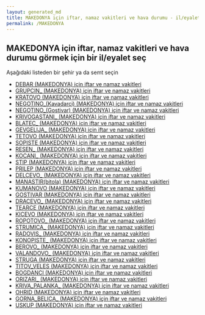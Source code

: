 ```yaml
---
layout: generated_md
title: MAKEDONYA için iftar, namaz vakitleri ve hava durumu - il/eyalet seç
permalink: /MAKEDONYA
---
```


## MAKEDONYA için iftar, namaz vakitleri ve hava durumu  görmek için bir il/eyalet seç

Aşağıdaki listeden bir şehir ya da semt seçin

* [DEBAR (MAKEDONYA) için iftar ve namaz vakitleri](/MAKEDONYA/DEBAR)
* [GRUPCIN_ (MAKEDONYA) için iftar ve namaz vakitleri](/MAKEDONYA/GRUPCIN_)
* [KRATOVO (MAKEDONYA) için iftar ve namaz vakitleri](/MAKEDONYA/KRATOVO)
* [NEGOTINO_(Kavadarci) (MAKEDONYA) için iftar ve namaz vakitleri](/MAKEDONYA/NEGOTINO_(Kavadarci))
* [NEGOTINO_(Gostivar) (MAKEDONYA) için iftar ve namaz vakitleri](/MAKEDONYA/NEGOTINO_(Gostivar))
* [KRIVOGASTANI_ (MAKEDONYA) için iftar ve namaz vakitleri](/MAKEDONYA/KRIVOGASTANI_)
* [BLATEC_ (MAKEDONYA) için iftar ve namaz vakitleri](/MAKEDONYA/BLATEC_)
* [GEVGELIJA_ (MAKEDONYA) için iftar ve namaz vakitleri](/MAKEDONYA/GEVGELIJA_)
* [TETOVO (MAKEDONYA) için iftar ve namaz vakitleri](/MAKEDONYA/TETOVO)
* [SOPISTE (MAKEDONYA) için iftar ve namaz vakitleri](/MAKEDONYA/SOPISTE)
* [RESEN_ (MAKEDONYA) için iftar ve namaz vakitleri](/MAKEDONYA/RESEN_)
* [KOCANI_ (MAKEDONYA) için iftar ve namaz vakitleri](/MAKEDONYA/KOCANI_)
* [STIP (MAKEDONYA) için iftar ve namaz vakitleri](/MAKEDONYA/STIP)
* [PRILEP (MAKEDONYA) için iftar ve namaz vakitleri](/MAKEDONYA/PRILEP)
* [DELCEVO_ (MAKEDONYA) için iftar ve namaz vakitleri](/MAKEDONYA/DELCEVO_)
* [MANASTIR(bitola) (MAKEDONYA) için iftar ve namaz vakitleri](/MAKEDONYA/MANASTIR(bitola))
* [KUMANOVO (MAKEDONYA) için iftar ve namaz vakitleri](/MAKEDONYA/KUMANOVO)
* [GOSTIVAR (MAKEDONYA) için iftar ve namaz vakitleri](/MAKEDONYA/GOSTIVAR)
* [DRACEVO_ (MAKEDONYA) için iftar ve namaz vakitleri](/MAKEDONYA/DRACEVO_)
* [TEARCE (MAKEDONYA) için iftar ve namaz vakitleri](/MAKEDONYA/TEARCE)
* [KICEVO (MAKEDONYA) için iftar ve namaz vakitleri](/MAKEDONYA/KICEVO)
* [ROPOTOVO_ (MAKEDONYA) için iftar ve namaz vakitleri](/MAKEDONYA/ROPOTOVO_)
* [STRUMICA_ (MAKEDONYA) için iftar ve namaz vakitleri](/MAKEDONYA/STRUMICA_)
* [RADOVIS_ (MAKEDONYA) için iftar ve namaz vakitleri](/MAKEDONYA/RADOVIS_)
* [KONOPISTE_ (MAKEDONYA) için iftar ve namaz vakitleri](/MAKEDONYA/KONOPISTE_)
* [BEROVO_ (MAKEDONYA) için iftar ve namaz vakitleri](/MAKEDONYA/BEROVO_)
* [VALANDOVO_ (MAKEDONYA) için iftar ve namaz vakitleri](/MAKEDONYA/VALANDOVO_)
* [STRUGA (MAKEDONYA) için iftar ve namaz vakitleri](/MAKEDONYA/STRUGA)
* [TITOV_VELES (MAKEDONYA) için iftar ve namaz vakitleri](/MAKEDONYA/TITOV_VELES)
* [BOGDANCI (MAKEDONYA) için iftar ve namaz vakitleri](/MAKEDONYA/BOGDANCI)
* [ORIZARI_ (MAKEDONYA) için iftar ve namaz vakitleri](/MAKEDONYA/ORIZARI_)
* [KRIVA_PALANKA_ (MAKEDONYA) için iftar ve namaz vakitleri](/MAKEDONYA/KRIVA_PALANKA_)
* [OHRID (MAKEDONYA) için iftar ve namaz vakitleri](/MAKEDONYA/OHRID)
* [GORNA_BELICA_ (MAKEDONYA) için iftar ve namaz vakitleri](/MAKEDONYA/GORNA_BELICA_)
* [USKUP (MAKEDONYA) için iftar ve namaz vakitleri](/MAKEDONYA/USKUP)
